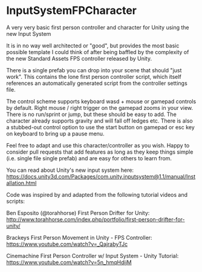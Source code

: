 # InputSystemFPCharacter

A very very basic first person controller and character for Unity using the new Input System

It is in no way well architected or "good", but provides the most basic possible template I could think of after being baffled by the complexity of the new Standard Assets FPS controller released by Unity.

There is a single prefab you can drop into your scene that should "just work". This contains the lone first person controller script, which itself references an automatically generated script from the controller settings file.

The control scheme supports keyboard wasd + mouse or gamepad controls by default. Right mouse / right trigger on the gamepad zooms in your view. There is no run/sprint or jump, but these should be easy to add. The character already supports gravity and will fall off ledges etc. There is also a stubbed-out control option to use the start button on gamepad or esc key on keyboard to bring up a pause menu.

Feel free to adapt and use this character/controller as you wish. Happy to consider pull requests that add features as long as they keep things simple (i.e. single file single prefab) and are easy for others to learn from.

You can read about Unity's new input system here: https://docs.unity3d.com/Packages/com.unity.inputsystem@1.1/manual/Installation.html

Code was inspired by and adapted from the following tutorial videos and scripts:

Ben Esposito (@torahhorse) First Person Drifter for Unity: http://www.torahhorse.com/index.php/portfolio/first-person-drifter-for-unity/

Brackeys First Person Movement in Unity - FPS Controller: https://www.youtube.com/watch?v=_QajrabyTJc

Cinemachine First Person Controller w/ Input System - Unity Tutorial: https://www.youtube.com/watch?v=5n_hmqHdijM

